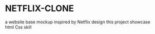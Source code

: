 # NETFLIX-CLONE
a website base mockup inspired by Netflix design this project showcase html Css skill
